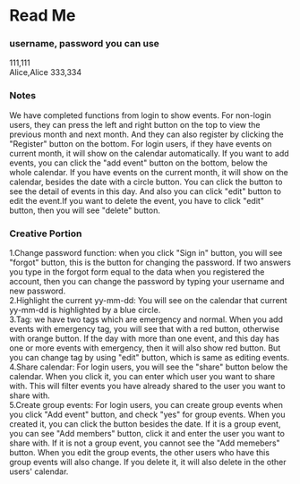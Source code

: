 # Read Me #

### username, password you can use ###
111,111  
Alice,Alice
333,334

### Notes ###
We have completed functions from login to show events. For non-login users, they can press the left and right button on the top to view the previous month and next month.
And they can also register by clicking the "Register" button on the bottom. For login users, if they have events on current month, it will show on the calendar automatically.
If you want to add events, you can click the "add event" button on the bottom, below the whole calendar. If you have events on the
current month, it will show on the calendar, besides the date with a circle button. You can click the button to see the detail of events in this day.
And also you can click "edit" button to edit the event.If you want to delete the event, you have to click "edit" button, then you will see "delete" button.


### Creative Portion ###
1.Change password function: when you click "Sign in" button, you will see "forgot" button, this is the button for changing the password. If two answers you type in the forgot form equal to the data when you registered the account,
then you can change the password by typing your username and new password.  
2.Highlight the current yy-mm-dd: You will see on the calendar that current yy-mm-dd is highlighted by a blue circle.  
3.Tag: we have two tags which are emergency and normal. When you add events with emergency tag, you will see that with a red button, otherwise with orange button.
If the day with more than one event, and this day has one or more events with emergency, then it will also show red button. But you can change tag by using "edit" button, which is same as editing events.  
4.Share calendar: For login users, you will see the "share" button below the calendar. When you click it, you can enter which user you want to share with. This will filter events you have already shared to the user you want to share with.  
5.Create group events: For login users, you can create group events when you click "Add event" button, and check "yes" for group events. When you created it, you can click the button besides the date.
If it is a group event, you can see "Add members" button, click it and enter the user you want to share with. If it is not a group event, you cannot see the "Add memebers" button.
When you edit the group events, the other users who have this group events will also change. If you delete it, it will also delete in the other users' calendar. 




